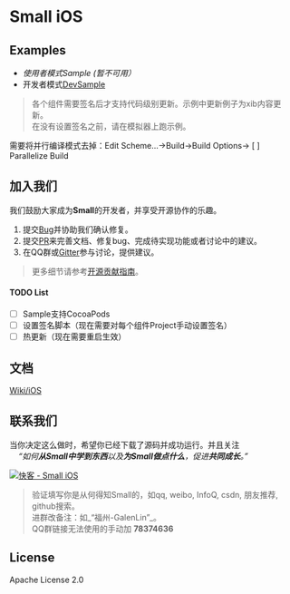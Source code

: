 # Small iOS

## Examples

* _使用者模式Sample (暂不可用）_
* 开发者模式[DevSample](DevSample)

> 各个组件需要签名后才支持代码级别更新。示例中更新例子为xib内容更新。<br/>
> 在没有设置签名之前，请在模拟器上跑示例。

需要将并行编译模式去掉：Edit Scheme...->Build->Build Options-> [ ] Parallelize Build

## 加入我们

我们鼓励大家成为**Small**的开发者，并享受开源协作的乐趣。

1. 提交[Bug](https://github.com/wequick/Small/issues)并协助我们确认修复。
2. 提交[PR](https://github.com/wequick/Small/pulls)来完善文档、修复bug、完成待实现功能或者讨论中的建议。
3. 在QQ群或[Gitter][gitter]参与讨论，提供建议。

> 更多细节请参考[开源贡献指南](https://guides.github.com/activities/contributing-to-open-source/)。

#### TODO List

  - [ ] Sample支持CocoaPods
  - [ ] 设置签名脚本（现在需要对每个组件Project手动设置签名）
  - [ ] 热更新（现在需要重启生效）

## 文档
[Wiki/iOS](https://github.com/wequick/small/wiki/iOS)

## 联系我们

当你决定这么做时，希望你已经下载了源码并成功运行。并且关注<br/>
&nbsp;&nbsp;&nbsp;&nbsp;_“如何**从Small中学到东西**以及**为Small做点什么**，促进**共同成长**。”_<br/>

<a target="_blank" href="http://shang.qq.com/wpa/qunwpa?idkey=5c5f09c489554eda469a22b05be1c00cb5770799d291c76d260283ad32a80b73"><img border="0" src="http://pub.idqqimg.com/wpa/images/group.png" alt="快客 - Small iOS" title="快客 - Small iOS"></a> 

> 验证填写你是从何得知Small的，如qq, weibo, InfoQ, csdn, 朋友推荐, github搜索。<br/> 
进群改备注：如_“福州-GalenLin”_。<br/>
QQ群链接无法使用的手动加 **78374636**

## License
Apache License 2.0

[gitter]: https://gitter.im/wequick/Small

